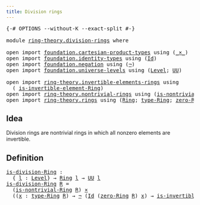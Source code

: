 ```yaml
---
title: Division rings
---
```


<pre class="Agda"><a id="40" class="Symbol">{-#</a> <a id="44" class="Keyword">OPTIONS</a> <a id="52" class="Pragma">--without-K</a> <a id="64" class="Pragma">--exact-split</a> <a id="78" class="Symbol">#-}</a>

<a id="83" class="Keyword">module</a> <a id="90" href="ring-theory.division-rings.html" class="Module">ring-theory.division-rings</a> <a id="117" class="Keyword">where</a>

<a id="124" class="Keyword">open</a> <a id="129" class="Keyword">import</a> <a id="136" href="foundation.cartesian-product-types.html" class="Module">foundation.cartesian-product-types</a> <a id="171" class="Keyword">using</a> <a id="177" class="Symbol">(</a><a id="178" href="foundation-core.cartesian-product-types.html#577" class="Function Operator">_×_</a><a id="181" class="Symbol">)</a>
<a id="183" class="Keyword">open</a> <a id="188" class="Keyword">import</a> <a id="195" href="foundation.identity-types.html" class="Module">foundation.identity-types</a> <a id="221" class="Keyword">using</a> <a id="227" class="Symbol">(</a><a id="228" href="foundation-core.identity-types.html#1754" class="Datatype">Id</a><a id="230" class="Symbol">)</a>
<a id="232" class="Keyword">open</a> <a id="237" class="Keyword">import</a> <a id="244" href="foundation.negation.html" class="Module">foundation.negation</a> <a id="264" class="Keyword">using</a> <a id="270" class="Symbol">(</a><a id="271" href="foundation-core.negation.html#452" class="Function">¬</a><a id="272" class="Symbol">)</a>
<a id="274" class="Keyword">open</a> <a id="279" class="Keyword">import</a> <a id="286" href="foundation.universe-levels.html" class="Module">foundation.universe-levels</a> <a id="313" class="Keyword">using</a> <a id="319" class="Symbol">(</a><a id="320" href="Agda.Primitive.html#597" class="Postulate">Level</a><a id="325" class="Symbol">;</a> <a id="327" href="foundation-core.universe-levels.html#222" class="Primitive">UU</a><a id="329" class="Symbol">)</a>

<a id="332" class="Keyword">open</a> <a id="337" class="Keyword">import</a> <a id="344" href="ring-theory.invertible-elements-rings.html" class="Module">ring-theory.invertible-elements-rings</a> <a id="382" class="Keyword">using</a>
  <a id="390" class="Symbol">(</a> <a id="392" href="ring-theory.invertible-elements-rings.html#1491" class="Function">is-invertible-element-Ring</a><a id="418" class="Symbol">)</a>
<a id="420" class="Keyword">open</a> <a id="425" class="Keyword">import</a> <a id="432" href="ring-theory.nontrivial-rings.html" class="Module">ring-theory.nontrivial-rings</a> <a id="461" class="Keyword">using</a> <a id="467" class="Symbol">(</a><a id="468" href="ring-theory.nontrivial-rings.html#564" class="Function">is-nontrivial-Ring</a><a id="486" class="Symbol">)</a>
<a id="488" class="Keyword">open</a> <a id="493" class="Keyword">import</a> <a id="500" href="ring-theory.rings.html" class="Module">ring-theory.rings</a> <a id="518" class="Keyword">using</a> <a id="524" class="Symbol">(</a><a id="525" href="ring-theory.rings.html#2551" class="Function">Ring</a><a id="529" class="Symbol">;</a> <a id="531" href="ring-theory.rings.html#2808" class="Function">type-Ring</a><a id="540" class="Symbol">;</a> <a id="542" href="ring-theory.rings.html#5170" class="Function">zero-Ring</a><a id="551" class="Symbol">)</a>
</pre>
## Idea

Division rings are nontrivial rings in which all nonzero elements are invertible.

## Definition

<pre class="Agda"><a id="is-division-Ring"></a><a id="673" href="ring-theory.division-rings.html#673" class="Function">is-division-Ring</a> <a id="690" class="Symbol">:</a>
  <a id="694" class="Symbol">{</a> <a id="696" href="ring-theory.division-rings.html#696" class="Bound">l</a> <a id="698" class="Symbol">:</a> <a id="700" href="Agda.Primitive.html#597" class="Postulate">Level</a><a id="705" class="Symbol">}</a> <a id="707" class="Symbol">→</a> <a id="709" href="ring-theory.rings.html#2551" class="Function">Ring</a> <a id="714" href="ring-theory.division-rings.html#696" class="Bound">l</a> <a id="716" class="Symbol">→</a> <a id="718" href="foundation-core.universe-levels.html#222" class="Primitive">UU</a> <a id="721" href="ring-theory.division-rings.html#696" class="Bound">l</a>
<a id="723" href="ring-theory.division-rings.html#673" class="Function">is-division-Ring</a> <a id="740" href="ring-theory.division-rings.html#740" class="Bound">R</a> <a id="742" class="Symbol">=</a>
  <a id="746" class="Symbol">(</a><a id="747" href="ring-theory.nontrivial-rings.html#564" class="Function">is-nontrivial-Ring</a> <a id="766" href="ring-theory.division-rings.html#740" class="Bound">R</a><a id="767" class="Symbol">)</a> <a id="769" href="foundation-core.cartesian-product-types.html#577" class="Function Operator">×</a>
  <a id="773" class="Symbol">((</a><a id="775" href="ring-theory.division-rings.html#775" class="Bound">x</a> <a id="777" class="Symbol">:</a> <a id="779" href="ring-theory.rings.html#2808" class="Function">type-Ring</a> <a id="789" href="ring-theory.division-rings.html#740" class="Bound">R</a><a id="790" class="Symbol">)</a> <a id="792" class="Symbol">→</a> <a id="794" href="foundation-core.negation.html#452" class="Function">¬</a> <a id="796" class="Symbol">(</a><a id="797" href="foundation-core.identity-types.html#1754" class="Datatype">Id</a> <a id="800" class="Symbol">(</a><a id="801" href="ring-theory.rings.html#5170" class="Function">zero-Ring</a> <a id="811" href="ring-theory.division-rings.html#740" class="Bound">R</a><a id="812" class="Symbol">)</a> <a id="814" href="ring-theory.division-rings.html#775" class="Bound">x</a><a id="815" class="Symbol">)</a> <a id="817" class="Symbol">→</a> <a id="819" href="ring-theory.invertible-elements-rings.html#1491" class="Function">is-invertible-element-Ring</a> <a id="846" href="ring-theory.division-rings.html#740" class="Bound">R</a> <a id="848" href="ring-theory.division-rings.html#775" class="Bound">x</a><a id="849" class="Symbol">)</a>
</pre>